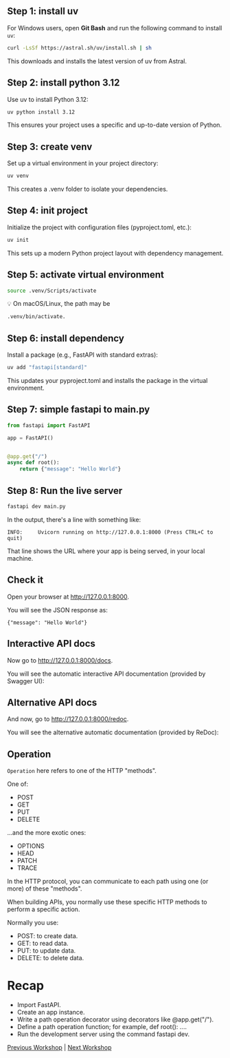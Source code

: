 ## Step 1: install uv
For Windows users, open **Git Bash** and run the following command to install `uv`:

```bash
curl -LsSf https://astral.sh/uv/install.sh | sh
```
This downloads and installs the latest version of uv from Astral.


## Step 2: install python 3.12
Use uv to install Python 3.12:
```bash
uv python install 3.12
```
This ensures your project uses a specific and up-to-date version of Python.



## Step 3: create venv
Set up a virtual environment in your project directory:
```bash
uv venv
```
This creates a .venv folder to isolate your dependencies.


## Step 4: init project
Initialize the project with configuration files (pyproject.toml, etc.):
```bash
uv init
```
This sets up a modern Python project layout with dependency management.


## Step 5: activate virtual environment
```bash
source .venv/Scripts/activate
```
💡 On macOS/Linux, the path may be 
```bash 
.venv/bin/activate.
```


## Step 6: install dependency
Install a package (e.g., FastAPI with standard extras):
```bash
uv add "fastapi[standard]"
```
This updates your pyproject.toml and installs the package in the virtual environment.



## Step 7: simple fastapi to main.py
```python
from fastapi import FastAPI

app = FastAPI()


@app.get("/")
async def root():
    return {"message": "Hello World"}
```

## Step 8: Run the live server
```bash
fastapi dev main.py
```
In the output, there's a line with something like:

`INFO:     Uvicorn running on http://127.0.0.1:8000 (Press CTRL+C to quit)`

That line shows the URL where your app is being served, in your local machine.

## Check it
Open your browser at http://127.0.0.1:8000.

You will see the JSON response as:

```
{"message": "Hello World"}
```

## Interactive API docs
Now go to http://127.0.0.1:8000/docs.

You will see the automatic interactive API documentation (provided by Swagger UI):

## Alternative API docs
And now, go to http://127.0.0.1:8000/redoc.

You will see the alternative automatic documentation (provided by ReDoc):

## Operation
`Operation` here refers to one of the HTTP "methods".

One of:
- POST
- GET
- PUT
- DELETE

...and the more exotic ones:

- OPTIONS
- HEAD
- PATCH
- TRACE

In the HTTP protocol, you can communicate to each path using one (or more) of these "methods".

When building APIs, you normally use these specific HTTP methods to perform a specific action.

Normally you use:

- POST: to create data.
- GET: to read data.
- PUT: to update data.
- DELETE: to delete data.

# Recap
- Import FastAPI.
- Create an app instance.
- Write a path operation decorator using decorators like @app.get("/").
- Define a path operation function; for example, def root(): ....
- Run the development server using the command fastapi dev.

[Previous Workshop](../workshop_004/readme.md) | [Next Workshop](../workshop_006/readme.md)
